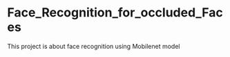 # Face_Recognition_for_occluded_Faces

This project is about face recognition using Mobilenet model
